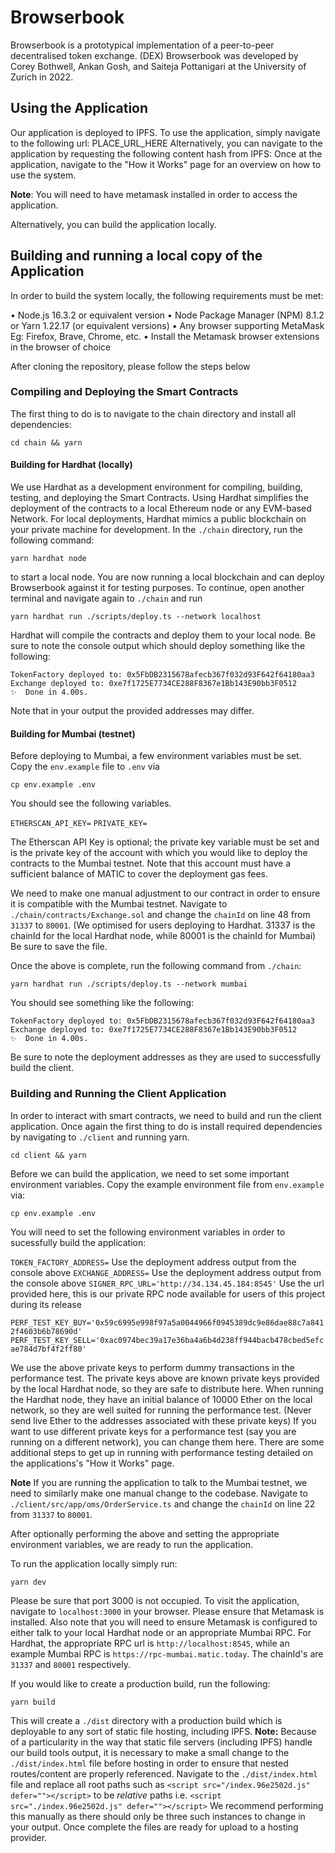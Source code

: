 # Browserbook

Browserbook is a prototypical implementation of a peer-to-peer decentralised token exchange. (DEX) Browserbook was developed by Corey Bothwell, Ankan Gosh, and Saiteja Pottanigari at the University of Zurich in 2022. 

## Using the Application

Our application is deployed to IPFS. To use the application, simply navigate to the following url: PLACE_URL_HERE
Alternatively, you can navigate to the application by requesting the following content hash from IPFS: 
Once at the application, navigate to the "How it Works" page for an overview on how to use the system.

**Note**: You will need to have metamask installed in order to access the application.

Alternatively, you can build the application locally.

## Building and running a local copy of the Application

In order to build the system locally, the following requirements must be met:

• Node.js 16.3.2 or equivalent version
• Node Package Manager (NPM) 8.1.2 or Yarn 1.22.17 (or equivalent versions)
• Any browser supporting MetaMask Eg: Firefox, Brave, Chrome, etc.
• Install the Metamask browser extensions in the browser of choice

After cloning the repository, please follow the steps below

### Compiling and Deploying the Smart Contracts

The first thing to do is to navigate to the chain directory and install all dependencies:

```
cd chain && yarn
```

#### Building for Hardhat (locally)

We use Hardhat as a development environment for compiling, building, testing, and deploying the Smart Contracts. Using Hardhat simplifies the deployment of the contracts to a local Ethereum node or any EVM-based Network. For local deployments, Hardhat mimics a public blockchain on your private machine for development. In the `./chain` directory, run the following command: 

```
yarn hardhat node 
```

to start a local node. You are now running a local blockchain and can deploy Browserbook against it for testing purposes. To continue, open another terminal and  navigate again to `./chain` and run 

```
yarn hardhat run ./scripts/deploy.ts --network localhost
```

Hardhat will compile the contracts and deploy them to your local node. Be sure to note the console output which should deploy something like the following:

```
TokenFactory deployed to: 0x5FbDB2315678afecb367f032d93F642f64180aa3
Exchange deployed to: 0xe7f1725E7734CE288F8367e1Bb143E90bb3F0512
✨  Done in 4.00s.
```

Note that in your output the provided addresses may differ.

#### Building for Mumbai (testnet)

Before deploying to Mumbai, a few environment variables must be set. Copy the `env.example` file to `.env` via 

```
cp env.example .env
```

You should see the following variables. 

`ETHERSCAN_API_KEY=`
`PRIVATE_KEY=`

The Etherscan API Key is optional; the private key variable must be set and is the private key of the account with which you would like to deploy the contracts to the Mumbai testnet. Note that this account must have a sufficient balance of MATIC to cover the deployment gas fees. 

We need to make one manual adjustment to our contract in order to ensure it is compatible with the Mumbai testnet. Navigate to `./chain/contracts/Exchange.sol` and change the `chainId` on line 48 from `31337` to `80001`. (We optimised for users deploying to Hardhat. 31337 is the chainId for the local Hardhat node, while 80001 is the chainId for Mumbai) Be sure to save the file.

Once the above is complete, run the following command from `./chain`:

```
yarn hardhat run ./scripts/deploy.ts --network mumbai
```

You should see something like the following:

```
TokenFactory deployed to: 0x5FbDB2315678afecb367f032d93F642f64180aa3
Exchange deployed to: 0xe7f1725E7734CE288F8367e1Bb143E90bb3F0512
✨  Done in 4.00s.
```

Be sure to note the deployment addresses as they are used to successfully build the client.

### Building and Running the Client Application

In order to interact with smart contracts, we need to build and run the client application. Once again the first thing to do is install required dependencies by navigating to `./client` and running yarn.

```
cd client && yarn
```

Before we can build the application, we need to set some important environment variables. Copy the example environment file from `env.example` via:

```
cp env.example .env
```

You will need to set the following environment variables in order to sucessfully build the application:

`TOKEN_FACTORY_ADDRESS=` Use the deployment address output from the console above
`EXCHANGE_ADDRESS=` Use the deployment address output from the console above
`SIGNER_RPC_URL='http://34.134.45.184:8545'` Use the url provided here, this is our private RPC node available for users of this project during its release

`PERF_TEST_KEY_BUY='0x59c6995e998f97a5a0044966f0945389dc9e86dae88c7a8412f4603b6b78690d'`
`PERF_TEST_KEY_SELL='0xac0974bec39a17e36ba4a6b4d238ff944bacb478cbed5efcae784d7bf4f2ff80'`

We use the above private keys to perform dummy transactions in the performance test. The private keys above are known private keys provided by the local Hardhat node, so they are safe to distribute here. When running the Hardhat node, they have an initial balance of 10000 Ether on the local network, so they are well suited for running the performance test. (Never send live Ether to the addresses associated with these private keys) If you want to use different private keys for a performance test (say you are running on a different network), you can change them here. There are some additional steps to get up in running with performance testing detailed on the applications's "How it Works" page.

**Note** If you are running the application to talk to the Mumbai testnet, we need to similarly make one manual change to the codebase. Navigate to `./client/src/app/oms/OrderService.ts` and change the `chainId` on line 22 from `31337` to `80001`. 

After optionally performing the above and setting the appropriate environment variables, we are ready to run the application. 

To run the application locally simply run:

```
yarn dev
```

Please be sure that port 3000 is not occupied. To visit the application, navigate to `localhost:3000` in your browser. Please ensure that Metamask is installed. Also note that you will need to ensure Metamask is configured to either talk to your local Hardhat node or an appropriate Mumbai RPC. For Hardhat, the appropriate RPC url is `http://localhost:8545`, while an example Mumbai RPC is `https://rpc-mumbai.matic.today`. The chainId's are `31337` and `80001` respectively.

If you would like to create a production build, run the following:

```
yarn build
```

This will create a `./dist` directory with a production build which is deployable to any sort of static file hosting, including IPFS. **Note:** Because of a particularity in the way that static file servers (including IPFS) handle our build tools output, it is necessary to make a small change to the `./dist/index.html` file before hosting in order to ensure that nested routes/content are properly referenced. Navigate to the `./dist/index.html` file and replace all root paths such as `<script src="/index.96e2502d.js" defer=""></script>` to be *relative* paths i.e. `<script src="./index.96e2502d.js" defer=""></script>` We recommend performing this manually as there should only be three such instances to change in your output. Once complete the files are ready for upload to a hosting provider. 
